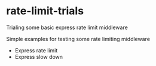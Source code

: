 # rate-limit-trials

Trialing some basic express rate limit middleware

Simple examples for testing some rate limiting middleware

- Express rate limit
- Express slow down
